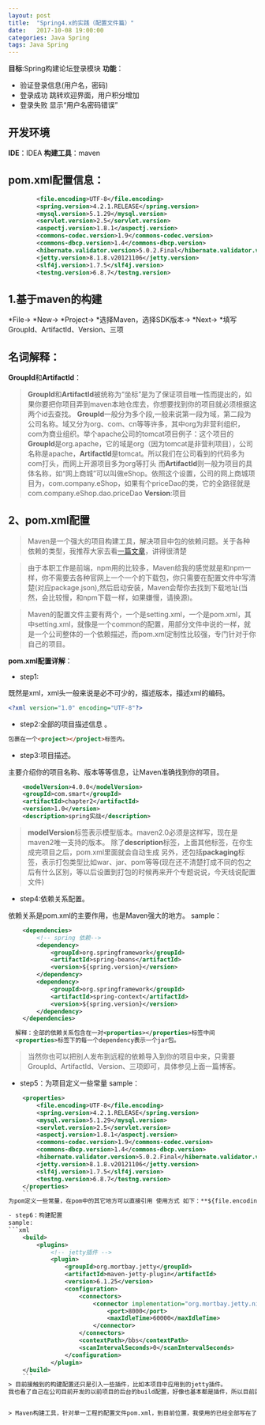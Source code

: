 ```yaml
---
layout: post
title:  "Spring4.x的实践（配置文件篇）"
date:   2017-10-08 19:00:00
categories: Java Spring
tags: Java Spring
---
```


**目标**:Spring构建论坛登录模块
**功能**：
* 验证登录信息(用户名，密码)
* 登录成功 跳转欢迎界面，用户积分增加
* 登录失败 显示“用户名密码错误”

## 开发环境
**IDE**：IDEA
**构建工具**：maven

## pom.xml配置信息：
```xml
        <file.encoding>UTF-8</file.encoding>
        <spring.version>4.2.1.RELEASE</spring.version>
        <mysql.version>5.1.29</mysql.version>
        <servlet.version>2.5</servlet.version>
        <aspectj.version>1.8.1</aspectj.version>
        <commons-codec.version>1.9</commons-codec.version>
        <commons-dbcp.version>1.4</commons-dbcp.version>
        <hibernate.validator.version>5.0.2.Final</hibernate.validator.version>
        <jetty.version>8.1.8.v20121106</jetty.version>
        <slf4j.version>1.7.5</slf4j.version>
        <testng.version>6.8.7</testng.version>
```
## 1.基于maven的构建
*File->
*New->
*Project->
*选择Maven，选择SDK版本->
*Next->
*填写 GroupId、ArtifactId、Version、三项

## 名词解释：

**GroupId**和**ArtifactId**：
> **GroupId**和**ArtifactId**被统称为“坐标”是为了保证项目唯一性而提出的，如果你要把你项目弄到maven本地仓库去，你想要找到你的项目就必须根据这两个id去查找。
**GroupId**一般分为多个段,一般来说第一段为域，第二段为公司名称。域又分为org、com、cn等等许多，其中org为非营利组织，com为商业组织。举个apache公司的tomcat项目例子：这个项目的**GroupId**是org.apache，它的域是org（因为tomcat是非营利项目），公司名称是apache，**ArtifactId**是tomcat。所以我们在公司看到的代码多为com打头，而网上开源项目多为org等打头
而**ArtifactId**则一般为项目的具体名称，如“网上商城”可以叫做eShop。依照这个设置，公司的网上商城项目为，com.company.eShop，如果有个priceDao的类，它的全路径就是com.company.eShop.dao.priceDao
**Version**:项目

## 2、pom.xml配置
> Maven是一个强大的项目构建工具，解决项目中包的依赖问题。关于各种依赖的类型，我推荐大家去看[一篇文章](http://www.cnblogs.com/xrq730/p/5530069.html)，讲得很清楚


> 由于本职工作是前端，npm用的比较多，Maven给我的感觉就是和npm一样，你不需要去各种官网上一个一个的下载包，你只需要在配置文件中写清楚(对应package.json),然后启动安装，Maven会帮你去找到下载地址(当然，会比较慢，和npm下载一样，如果嫌慢，请换源)。

> Maven的配置文件主要有两个，一个是setting.xml，一个是pom.xml，其中setting.xml，就像是一个common的配置，用部分文件中说的一样，就是一个公司整体的一个依赖描述，而pom.xml定制性比较强，专门针对于你自己的项目。

**pom.xml配置详解**：

- step1:

既然是xml，xml头一般来说是必不可少的，描述版本，描述xml的编码。
```xml
<?xml version="1.0" encoding="UTF-8"?>
```
- step2:全部的项目描述信息 。
```html
包裹在一个<project></project>标签内。
```

- step3:项目描述。

主要介绍你的项目名称、版本等等信息，让Maven准确找到你的项目。
```xml
    <modelVersion>4.0.0</modelVersion>
    <groupId>com.smart</groupId>
    <artifactId>chapter2</artifactId>
    <version>1.0</version>
    <description>spring实战</description>  
```
> **modelVersion**标签表示模型版本。maven2.0必须是这样写，现在是maven2唯一支持的版本。
除了**description**标签，上面其他标签，在你生成完项目之后，pom.xml里面就会自动生成
另外，还包括**packaging**标签，表示打包类型比如war、jar、pom等等(现在还不清楚打成不同的包之后有什么区别，等以后设置到打包的时候再来开个专题说说，今天线说配置文件)

- step4:依赖关系配置。

依赖关系是pom.xml的主要作用，也是Maven强大的地方。
sample：
```xml
    <dependencies>
        <!-- spring 依赖-->
        <dependency>
            <groupId>org.springframework</groupId>
            <artifactId>spring-beans</artifactId>
            <version>${spring.version}</version>
        </dependency>
        <dependency>
            <groupId>org.springframework</groupId>
            <artifactId>spring-context</artifactId>
            <version>${spring.version}</version>
        </dependency>
    </dependencies>
```
```xml
  解释：全部的依赖关系包含在一对<properties></properties>标签中间
  <properties>标签下的每一个dependency表示一个jar包。
  ```
  
> 当然你也可以把别人发布到远程的依赖导入到你的项目中来，只需要GroupId、ArtifactId、Version、三项即可，具体参见上面一篇博客。

- step5：为项目定义一些常量
sample：
```xml
    <properties>
        <file.encoding>UTF-8</file.encoding>
        <spring.version>4.2.1.RELEASE</spring.version>
        <mysql.version>5.1.29</mysql.version>
        <servlet.version>2.5</servlet.version>
        <aspectj.version>1.8.1</aspectj.version>
        <commons-codec.version>1.9</commons-codec.version>
        <commons-dbcp.version>1.4</commons-dbcp.version>
        <hibernate.validator.version>5.0.2.Final</hibernate.validator.version>
        <jetty.version>8.1.8.v20121106</jetty.version>
        <slf4j.version>1.7.5</slf4j.version>
        <testng.version>6.8.7</testng.version>
    </properties>
    ```
为pom定义一些常量，在pom中的其它地方可以直接引用 使用方式 如下：**${file.encoding}**

- step6：构建配置
sample:
```xml
    <build>
        <plugins>
            <!-- jetty插件 -->
            <plugin>
                <groupId>org.mortbay.jetty</groupId>
                <artifactId>maven-jetty-plugin</artifactId>
                <version>6.1.25</version>
                <configuration>
                    <connectors>
                        <connector implementation="org.mortbay.jetty.nio.SelectChannelConnector">
                            <port>8000</port>
                            <maxIdleTime>60000</maxIdleTime>
                        </connector>
                    </connectors>
                    <contextPath>/bbs</contextPath>
                    <scanIntervalSeconds>0</scanIntervalSeconds>
                </configuration>
            </plugin>
    </build>
    ```
> 目前接触到的构建配置还只是引入一些插件，比如本项目中应用到的jetty插件。
我也看了自己在公司目前开发的以前项目的后台的build配置，好像也基本都是插件，所以目前就先不仔细看了，看了没应用到也是个半罐子，边学边用边总结，才是效率之道嘛。


> Maven构建工具，针对单一工程的配置文件pom.xml，到目前位置，我使用的已经全部写在了上面，后面如果有用到，也会继续增加